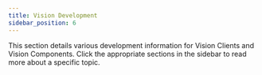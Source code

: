 ```yaml
---
title: Vision Development
sidebar_position: 6
---
```


This section details various development information for Vision Clients and Vision Components. Click the appropriate sections in the sidebar to read more about a specific topic.